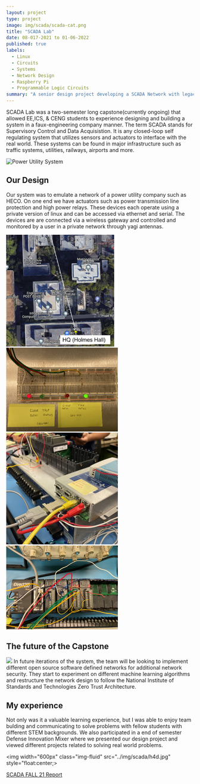 ```yaml
---
layout: project
type: project
image: img/scada/scada-cat.png
title: "SCADA Lab"
date: 08-017-2021 to 01-06-2022
published: true
labels:
  - Linux
  - Circuits
  - Systems
  - Network Design
  - Raspberry Pi
  - Programmable Logic Circuits
summary: "A senior design project developing a SCADA Network with legacy industrial components."
---
```


SCADA Lab was a two-semester long capstone(currently ongoing) that allowed EE,ICS, & CENG students to experience designing and building a system in a faux-engineering company manner. The term SCADA stands for Supervisory Control and Data Acquisistion. It is any closed-loop self regulating system that utilizes sensors and actuators to interface with the real world. These systems can be found in major infrastructure such as traffic systems, utilities, railways, airports and more.

<img src="https://media.giphy.com/media/mxO1AalLCm542j8tMo/giphy.gif" alt="Power Utility System">



## Our Design
Our system was to emulate a network of a power utility company such as HECO. On one end we have actuators such as power transmission line protection and high power relays. These devices each operate using a private version of linux and can be accessed via ethernet and serial. The devices are are connected via a wireless gateway and controlled and monitored by a user in a private network through yagi antennas.


<div class="text-center p-4">
  <img width="300px" 
       src="../img/scada/SCADAMap.png" 
       class="img-thumbnail" >
  <img width="300px" 
       src="../img/scada/sel-stat-leds.JPG" 
       class="img-thumbnail" >
  <img width="300px" 
       src="../img/scada/SEL-3505-ethernet-port.jpg" 
       class="img-thumbnail" >
  <img width="300px" 
       src="../img/scada/PLC.jpg" 
       class="img-thumbnail" >
</div>

## The future of the Capstone

<img width="200px" class="img-fluid" src="https://media.giphy.com/media/077i6AULCXc0FKTj9s/giphy.gif">
In future iterations of the system, the team will be looking to implement different open source software defined networks for additional network security. They start to experiment on different machine learning algorithms and restructure the network design to follow the National Institute of Standards and Technologies Zero Trust Architecture.

## My experience
Not only was it a valuable learning experience, but I was able to enjoy team bulding and communicating to solve problems with fellow students with different STEM backgrounds. We also participated in a end of semester Defense Innovation Mixer where we presented our design project and viewed different projects related to solving real world problems.

<img width="600px" class="img-fluid" src="../img/scada/h4d.jpg" style="float:center;>

<p><a href="../reports/scada_report_fall21.pdf">SCADA FALL 21 Report</a></p>



